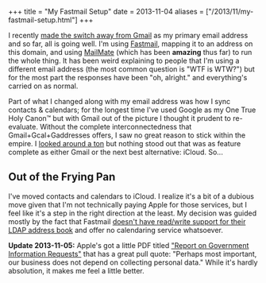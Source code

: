 +++
title = "My Fastmail Setup"
date = 2013-11-04
aliases = ["/2013/11/my-fastmail-setup.html"]
+++

I recently [made the switch away from Gmail](/2013/10/leaving-gmail.html) as my
primary email address and so far, all is going well. I'm using
[Fastmail](https://www.fastmail.com/), mapping it to an address on this domain,
and using [MailMate](http://freron.com/) (which has been **amazing** thus far)
to run the whole thing. It has been weird explaining to people that I'm using a
different email address (the most common question is "WTF is WTW?") but for the
most part the responses have been "oh, alright." and everything's carried on as
normal.

Part of what I changed along with my email address was how I sync contacts &
calendars; for the longest time I've used Google as my One True Holy
Canon&trade; but with Gmail out of the picture I thought it prudent to
re-evaluate. Without the complete interconnectedness that Gmail+Gcal+Gaddresses
offers, I saw no great reason to stick within the empire. I
[looked around a ton](http://lmgtfy.com/?q=online+calendar) but nothing stood
out that was as feature complete as either Gmail or the next best alternative:
iCloud. So...

## Out of the Frying Pan

I've moved contacts and calendars to iCloud. I realize it's a bit of a dubious
move given that I'm not technically paying Apple for those services, but I feel
like it's a step in the right direction at the least. My decision was guided
mostly by the fact that Fastmail
[doesn't have read/write support for their LDAP address book](https://www.fastmail.fm/help/address_book_ldap_access.html)
and offer no calendaring service whatsoever.

**Update 2013-11-05:** Apple's got a little PDF titled
["Report on Government Information Requests"](http://www.apple.com/pr/pdf/131105reportongovernmentinforequests2.pdf)
that has a great pull quote: "Perhaps most important, our business does not
depend on collecting personal data." While it's hardly absolution, it makes me
feel a little better.

